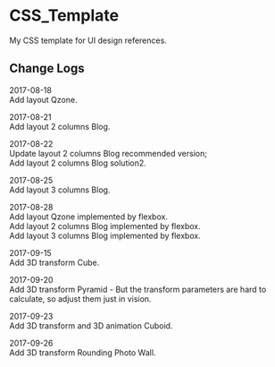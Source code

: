 # CSS_Template
My CSS template for UI design references.
## Change Logs
<p>
2017-08-18<br/>
Add layout Qzone.
</p>
<p>
2017-08-21<br/>
Add layout 2 columns Blog.
</p>
<p>
2017-08-22<br/>
Update layout 2 columns Blog recommended version;<br/>
Add layout 2 columns Blog solution2.
</p>
<p>
2017-08-25<br/>
Add layout 3 columns Blog.
</p>
<p>
2017-08-28<br/>
Add layout Qzone implemented by flexbox.<br/>
Add layout 2 columns Blog implemented by flexbox.<br/>
Add layout 3 columns Blog implemented by flexbox.
</p>
<p>
2017-09-15<br/>
Add 3D transform Cube.
</p>
<p>
2017-09-20<br/>
Add 3D transform Pyramid - But the transform parameters are hard to calculate, so adjust them just in vision.
</p>
<p>
2017-09-23<br/>
Add 3D transform and 3D animation Cuboid.
</p>
<p>
2017-09-26<br/>
Add 3D transform Rounding Photo Wall.
</p>